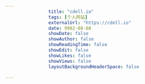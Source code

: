 ---
                title: "cdell.io"
                tags: [个人网站]
                externalUrl: "https://cdell.io"
                date: 9982-08-08
                showDate: false
                showAuthor: false
                showReadingTime: false
                showEdit: false
                showLikes: false
                showViews: false
                layoutBackgroundHeaderSpace: false
                ---

